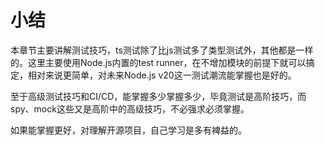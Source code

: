 
# 小结

本章节主要讲解测试技巧，ts测试除了比js测试多了类型测试外，其他都是一样的。这里主要使用Node.js内置的test runner，在不增加模块的前提下就可以搞定，相对来说更简单，对未来Node.js v20这一测试潮流能掌握也是好的。

至于高级测试技巧和CI/CD，能掌握多少掌握多少，毕竟测试是高阶技巧，而spy、mock这些又是高阶中的高级技巧，不必强求必须掌握。

如果能掌握更好，对理解开源项目，自己学习是多有裨益的。